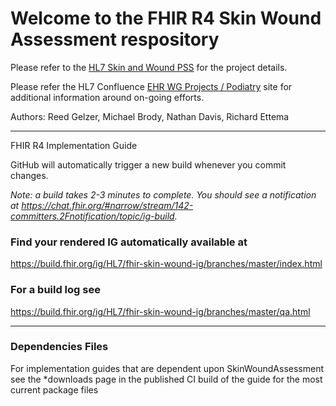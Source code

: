 # Welcome to the FHIR R4 Skin Wound Assessment respository

Please refer to the [HL7 Skin and Wound PSS](https://confluence.hl7.org/display/CIC/Skin+and+Wound+PSS) for the project details.

Please refer the HL7 Confluence [EHR WG Projects / Podiatry](https://confluence.hl7.org/display/EHR/Podiatry) site for additional information around on-going efforts.


Authors:  Reed Gelzer, Michael Brody, Nathan Davis, Richard Ettema

-----
FHIR R4 Implementation Guide

GitHub will automatically trigger a new build whenever you commit changes.

*Note: a build takes 2-3 minutes to complete. You should see a notification at https://chat.fhir.org/#narrow/stream/142-committers.2Fnotification/topic/ig-build.*

### Find your rendered IG automatically available at

https://build.fhir.org/ig/HL7/fhir-skin-wound-ig/branches/master/index.html

### For a build log see

https://build.fhir.org/ig/HL7/fhir-skin-wound-ig/branches/master/qa.html

---

### Dependencies Files

For implementation guides that are dependent upon SkinWoundAssessment see the *downloads page in the published CI build of the guide for the most current package files
